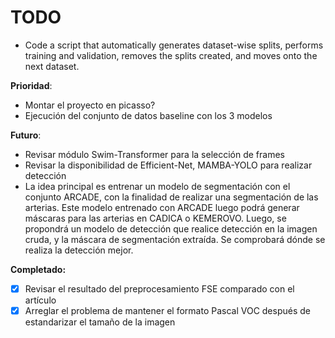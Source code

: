 # TODO

- Code a script that automatically generates dataset-wise splits, performs training and validation, removes the splits created, and moves onto the next dataset. 

**Prioridad**:

- Montar el proyecto en picasso?
- Ejecución del conjunto de datos baseline con los 3 modelos

**Futuro**:

- Revisar módulo Swim-Transformer para la selección de frames
- Revisar la disponibilidad de Efficient-Net, MAMBA-YOLO para realizar detección
- La idea principal es entrenar un modelo de segmentación con el conjunto ARCADE, con la finalidad de realizar una segmentación de las arterias. Este modelo entrenado con ARCADE luego podrá generar máscaras para las arterias en CADICA o KEMEROVO. Luego, se propondrá un modelo de detección que realice detección en la imagen cruda, y la máscara de segmentación extraída. Se comprobará dónde se realiza la detección mejor.

**Completado:**

- [X] Revisar el resultado del preprocesamiento FSE comparado con el artículo
- [X] Arreglar el problema de mantener el formato Pascal VOC después de estandarizar el tamaño de la imagen
